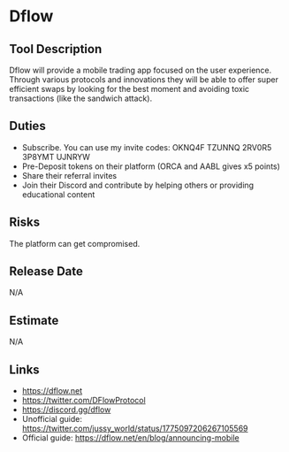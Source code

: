 # Dflow

## Tool Description

Dflow will provide a mobile trading app focused on the user experience. Through various protocols and innovations
they will be able to offer super efficient swaps by looking for the best moment and avoiding toxic transactions 
(like the sandwich attack).

## Duties

* Subscribe. You can use my invite codes: OKNQ4F TZUNNQ 2RV0R5 3P8YMT UJNRYW
* Pre-Deposit tokens on their platform (ORCA and AABL gives x5 points)
* Share their referral invites
* Join their Discord and contribute by helping others or providing educational content

## Risks

The platform can get compromised. 

## Release Date

N/A

## Estimate

N/A

## Links

* https://dflow.net
* https://twitter.com/DFlowProtocol
* https://discord.gg/dflow
* Unofficial guide: https://twitter.com/jussy_world/status/1775097206267105569
* Official guide: https://dflow.net/en/blog/announcing-mobile
